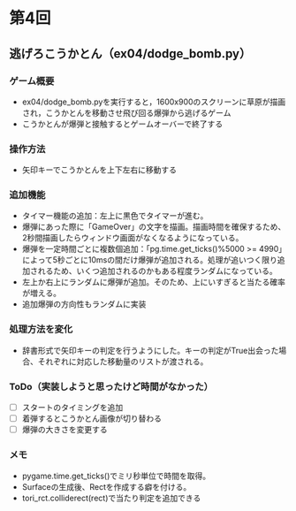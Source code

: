 # 第4回
## 逃げろこうかとん（ex04/dodge_bomb.py）
### ゲーム概要
- ex04/dodge_bomb.pyを実行すると，1600x900のスクリーンに草原が描画され，こうかとんを移動させ飛び回る爆弾から逃げるゲーム
- こうかとんが爆弾と接触するとゲームオーバーで終了する
### 操作方法
- 矢印キーでこうかとんを上下左右に移動する
### 追加機能
- タイマー機能の追加：左上に黒色でタイマーが進む。
- 爆弾にあった際に「GameOver」の文字を描画。描画時間を確保するため、2秒間描画したらウィンドウ画面がなくなるようになっている。
- 爆弾を一定時間ごとに複数個追加：「pg.time.get_ticks()%5000 >= 4990」によって5秒ごとに10msの間だけ爆弾が追加される。処理が追いつく限り追加されるため、いくつ追加されるのかもある程度ランダムになっている。
- 左上か右上にランダムに爆弾が追加。そのため、上にいすぎると当たる確率が増える。
- 追加爆弾の方向性もランダムに実装

### 処理方法を変化
- 辞書形式で矢印キーの判定を行うようにした。キーの判定がTrue出会った場合、それぞれに対応した移動量のリストが渡される。
### ToDo（実装しようと思ったけど時間がなかった）
- [ ] スタートのタイミングを追加
- [ ] 着弾するとこうかとん画像が切り替わる
- [ ] 爆弾の大きさを変更する
### メモ
- pygame.time.get_ticks()でミリ秒単位で時間を取得。
- Surfaceの生成後、Rectを作成する癖を付ける。
- tori_rct.colliderect(rect)で当たり判定を追加できる